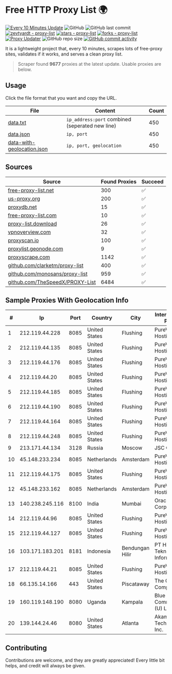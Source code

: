 
# Free HTTP Proxy List 🌍

[![Every 10 Minutes Update](https://github.com/mertguvencli/http-proxy-list/actions/workflows/main.yml/badge.svg?branch=main)](https://github.com/mertguvencli/http-proxy-list/actions/workflows/main.yml)
![GitHub](https://img.shields.io/github/license/mertguvencli/http-proxy-list)
![GitHub last commit](https://img.shields.io/github/last-commit/mertguvencli/http-proxy-list)
[![zevtyardt - proxy-list](https://img.shields.io/static/v1?label=zevtyardt&message=proxy-list&color=blue&logo=github)](https://github.com/zevtyardt/proxy-list "Go to GitHub repo")
[![stars - proxy-list](https://img.shields.io/github/stars/zevtyardt/proxy-list?style=social)](https://github.com/zevtyardt/proxy-list)
[![forks - proxy-list](https://img.shields.io/github/forks/zevtyardt/proxy-list?style=social)](https://github.com/zevtyardt/proxy-list)
[![Proxy Updater](https://github.com/zevtyardt/proxy-list/workflows/Proxy%20Updater/badge.svg)](https://github.com/zevtyardt/proxy-list/actions?query=workflow:"Proxy+Updater")
![GitHub repo size](https://img.shields.io/github/repo-size/zevtyardt/proxy-list)
[![GitHub commit activity](https://img.shields.io/github/commit-activity/m/zevtyardt/proxy-list?logo=commits)](https://github.com/zevtyardt/proxy-list/commits/main)

It is a lightweight project that, every 10 minutes, scrapes lots of free-proxy sites, validates if it works, and serves a clean proxy list.

> Scraper found **9677** proxies at the latest update. Usable proxies are below.

## Usage

Click the file format that you want and copy the URL.

|File|Content|Count|
|----|-------|-----|
|[data.txt](https://raw.githubusercontent.com/mertguvencli/http-proxy-list/main/proxy-list/data.txt)|`ip_address:port` combined (seperated new line)|450|
|[data.json](https://raw.githubusercontent.com/mertguvencli/http-proxy-list/main/proxy-list/data.json)|`ip, port`|450|
|[data-with-geolocation.json](https://raw.githubusercontent.com/mertguvencli/http-proxy-list/main/proxy-list/data-with-geolocation.json)|`ip, port, geolocation`|450|

## Sources

|Source|Found Proxies|Succeed|
|------|-------------|-------|
|[free-proxy-list.net](https://free-proxy-list.net)|300|✅|
|[us-proxy.org](https://www.us-proxy.org)|200|✅|
|[proxydb.net](http://proxydb.net)|15|✅|
|[free-proxy-list.com](https://free-proxy-list.com/?page=&port=&type%5B%5D=http&type%5B%5D=https&up_time=0&search=Search)|10|✅|
|[proxy-list.download](https://www.proxy-list.download/HTTP)|26|✅|
|[vpnoverview.com](https://vpnoverview.com/privacy/anonymous-browsing/free-proxy-servers)|32|✅|
|[proxyscan.io](https://www.proxyscan.io)|100|✅|
|[proxylist.geonode.com](https://proxylist.geonode.com/api/proxy-list?limit=300&page=1&sort_by=lastChecked&sort_type=desc&protocols=http,https)|9|✅|
|[proxyscrape.com](https://api.proxyscrape.com/v2/?request=displayproxies&protocol=http&timeout=10000&country=all&ssl=all&anonymity=all)|1142|✅|
|[github.com/clarketm/proxy-list](https://raw.githubusercontent.com/clarketm/proxy-list/master/proxy-list-raw.txt)|400|✅|
|[github.com/monosans/proxy-list](https://raw.githubusercontent.com/monosans/proxy-list/main/proxies/http.txt)|959|✅|
|[github.com/TheSpeedX/PROXY-List](https://raw.githubusercontent.com/TheSpeedX/PROXY-List/master/http.txt)|6484|✅|


## Sample Proxies With Geolocation Info

|#|Ip|Port|Country|City|Internet Service Provider|
|-|--|----|-------|----|-------------------------|
|1|212.119.44.228|8085|United States|Flushing|PureVoltage Hosting Inc.|
|2|212.119.44.135|8085|United States|Flushing|PureVoltage Hosting Inc.|
|3|212.119.44.176|8085|United States|Flushing|PureVoltage Hosting Inc.|
|4|212.119.44.20|8085|United States|Flushing|PureVoltage Hosting Inc.|
|5|212.119.44.185|8085|United States|Flushing|PureVoltage Hosting Inc.|
|6|212.119.44.190|8085|United States|Flushing|PureVoltage Hosting Inc.|
|7|212.119.44.164|8085|United States|Flushing|PureVoltage Hosting Inc.|
|8|212.119.44.248|8085|United States|Flushing|PureVoltage Hosting Inc.|
|9|213.171.44.134|3128|Russia|Moscow|JSC Comcor|
|10|45.148.233.234|8085|Netherlands|Amsterdam|PureVoltage Hosting Inc.|
|11|212.119.44.175|8085|United States|Flushing|PureVoltage Hosting Inc.|
|12|45.148.233.162|8085|Netherlands|Amsterdam|PureVoltage Hosting Inc.|
|13|140.238.245.116|8100|India|Mumbai|Oracle Corporation|
|14|212.119.44.96|8085|United States|Flushing|PureVoltage Hosting Inc.|
|15|212.119.44.127|8085|United States|Flushing|PureVoltage Hosting Inc.|
|16|103.171.183.201|8181|Indonesia|Bendungan Hilir|PT Hayat Teknologi Informatika|
|17|212.119.44.21|8085|United States|Flushing|PureVoltage Hosting Inc.|
|18|66.135.14.166|443|United States|Piscataway|The Constant Company, LLC|
|19|160.119.148.190|8080|Uganda|Kampala|Blue Crane Communications (U) Ltd|
|20|139.144.24.46|8080|United States|Atlanta|Akamai Technologies, Inc.|



## Contributing

Contributions are welcome, and they are greatly appreciated! Every
little bit helps, and credit will always be given.

